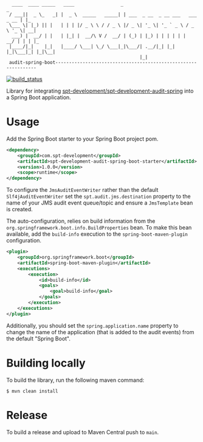 ````
  ____  ____ _____   ____                 _                                  _   
 / ___||  _ \_   _| |  _ \  _____   _____| | ___  _ __  _ __ ___   ___ _ __ | |_ 
 \___ \| |_) || |   | | | |/ _ \ \ / / _ \ |/ _ \| '_ \| '_ ` _ \ / _ \ '_ \| __|
  ___) |  __/ | |   | |_| |  __/\ V /  __/ | (_) | |_) | | | | | |  __/ | | | |_ 
 |____/|_|    |_|   |____/ \___| \_/ \___|_|\___/| .__/|_| |_| |_|\___|_| |_|\__|
                                                 |_|                                           
 audit-spring-boot---------------------------------------------------------------
````

[![build_status](https://github.com/spt-development/spt-development-audit-spring-boot/actions/workflows/build.yml/badge.svg)](https://github.com/spt-development/spt-development-audit-spring-boot/actions)

Library for integrating 
[spt-development/spt-development-audit-spring](https://github.com/spt-development/spt-development-audit-spring) 
into a Spring Boot application.

Usage
=====

Add the Spring Boot starter to your Spring Boot project pom.

```xml
<dependency>
    <groupId>com.spt-development</groupId>
    <artifactId>spt-development-audit-spring-boot-starter</artifactId>
    <version>1.0.0</version>
    <scope>runtime</scope>
</dependency>
```

To configure the `JmsAuditEventWriter` rather than the default `Slf4jAuditEventWriter` set the `spt.audit.jms.destination`
property to the name of your JMS audit event queue/topic and ensure a `JmsTemplate` bean is created.

The auto-configuration, relies on build information from the `org.springframework.boot.info.BuildProperties` bean. To
make this bean available, add the `build-info` execution to the `spring-boot-maven-plugin` configuration.

```xml
<plugin>
    <groupId>org.springframework.boot</groupId>
    <artifactId>spring-boot-maven-plugin</artifactId>
    <executions>
        <execution>
            <id>build-info</id>
            <goals>
                <goal>build-info</goal>
            </goals>
        </execution>
    </executions>
</plugin>
```

Additionally, you should set the `spring.application.name` property to change the name of the application (that is 
added to the audit events) from the default "Spring Boot".

Building locally
================

To build the library, run the following maven command:

```shell
$ mvn clean install
```

Release
=======

To build a release and upload to Maven Central push to `main`.
